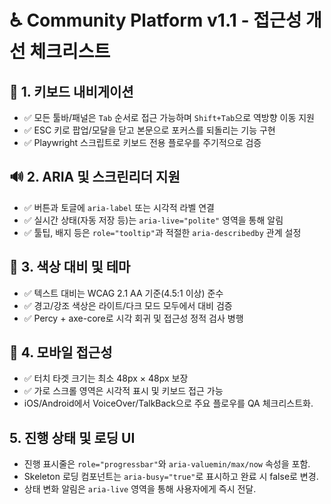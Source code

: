 ﻿# ♿ Community Platform v1.1 - 접근성 개선 체크리스트

## 🎯 **1. 키보드 내비게이션**
- ✅ 모든 툴바/패널은 `Tab` 순서로 접근 가능하며 `Shift+Tab`으로 역방향 이동 지원
- ✅ ESC 키로 팝업/모달을 닫고 본문으로 포커스를 되돌리는 기능 구현
- ✅ Playwright 스크립트로 키보드 전용 플로우를 주기적으로 검증

## 🔊 **2. ARIA 및 스크린리더 지원**
- ✅ 버튼과 토글에 `aria-label` 또는 시각적 라벨 연결
- ✅ 실시간 상태(자동 저장 등)는 `aria-live="polite"` 영역을 통해 알림
- ✅ 툴팁, 배지 등은 `role="tooltip"`과 적절한 `aria-describedby` 관계 설정

## 🎨 **3. 색상 대비 및 테마**
- ✅ 텍스트 대비는 WCAG 2.1 AA 기준(4.5:1 이상) 준수
- ✅ 경고/강조 색상은 라이트/다크 모드 모두에서 대비 검증
- ✅ Percy + axe-core로 시각 회귀 및 접근성 정적 검사 병행

## 📱 **4. 모바일 접근성**
- ✅ 터치 타겟 크기는 최소 48px × 48px 보장
- ✅ 가로 스크롤 영역은 시각적 표시 및 키보드 접근 가능
- iOS/Android에서 VoiceOver/TalkBack으로 주요 플로우를 QA 체크리스트화.

## 5. 진행 상태 및 로딩 UI
- 진행 표시줄은 `role="progressbar"`와 `aria-valuemin/max/now` 속성을 포함.
- Skeleton 로딩 컴포넌트는 `aria-busy="true"`로 표시하고 완료 시 false로 변경.
- 상태 변화 알림은 `aria-live` 영역을 통해 사용자에게 즉시 전달.
